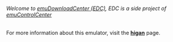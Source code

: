###### Welcome to [emuDownloadCenter (EDC)](https://github.com/PhoenixInteractiveNL/emuDownloadCenter/wiki/), EDC is a side project of [emuControlCenter](https://github.com/PhoenixInteractiveNL/emuControlCenter/wiki/)

For more information about this emulator, visit the [**higan**](https://github.com/PhoenixInteractiveNL/emuDownloadCenter/wiki/Emulator-higan#menu) page.
